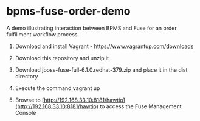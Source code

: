bpms-fuse-order-demo
====================

A demo illustrating interaction between BPMS and Fuse for an order fulfillment workflow process.


1. Download and install Vagrant - https://www.vagrantup.com/downloads

1. Download this repository and unzip it

1. Download jboss-fuse-full-6.1.0.redhat-379.zip and place it in the dist directory

1. Execute the command vagrant up

1. Browse to [http://192.168.33.10:8181/hawtio](http://192.168.33.10:8181/hawtio) to access the Fuse Management Console